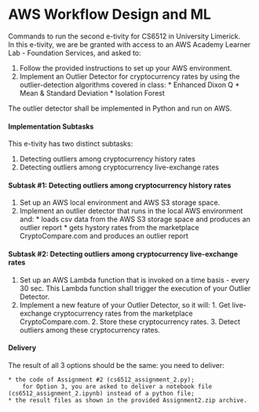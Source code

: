 # AWS Workflow Design and ML

Commands to run the second e-tivity for CS6512 in University Limerick.  
In this e-tivity, we are be granted with access to an AWS Academy Learner Lab - Foundation Services, and asked to:  
1. Follow the provided instructions to set up your AWS environment.
2. Implement an Outlier Detector for cryptocurrency rates by using the outlier-detection algorithms covered in class:
        * Enhanced Dixon Q
        * Mean & Standard Deviation
        * Isolation Forest

The outlier detector shall be implemented in Python and run on AWS.

#### Implementation Subtasks

This e-tivity has two distinct subtasks:
1. Detecting outliers among cryptocurrency history rates
2. Detecting outliers among cryptocurrency live-exchange rates

#### Subtask #1: Detecting outliers among cryptocurrency history rates

1. Set up an AWS local environment and AWS S3 storage space.
2. Implement an outlier detector that runs in the local AWS environment and:
        * loads csv data from the AWS S3 storage space and produces an outlier report
        * gets hystory rates from the marketplace CryptoCompare.com and produces an outlier report

#### Subtask #2: Detecting outliers among cryptocurrency live-exchange rates

1. Set up an AWS Lambda function that is invoked on a time basis - every 30 sec. This Lambda function shall trigger the execution of your Outlier Detector.
2. Implement a new feature of your Outlier Detector, so it will:
        1. Get live-exchange cryptocurrency rates from the marketplace CryptoCompare.com.
        2. Store these cryptocurrency rates.
        3. Detect outliers among these cryptocurrency rates.


#### Delivery

The result of all 3 options should be the same: you need to deliver:

    * the code of Assignment #2 (cs6512_assignment_2.py); 
        for Option 3, you are asked to deliver a notebook file (cs6512_assignment_2.ipynb) instead of a python file;
    * the result files as shown in the provided Assignment2.zip archive.
